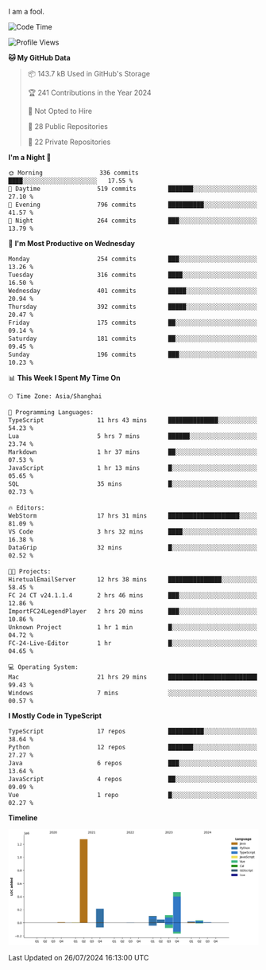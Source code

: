I am a fool.

<!--START_SECTION:waka-->
![Code Time](http://img.shields.io/badge/Code%20Time-1%2C584%20hrs%2023%20mins-blue)

![Profile Views](http://img.shields.io/badge/Profile%20Views-1-blue)

**🐱 My GitHub Data** 

> 📦 143.7 kB Used in GitHub's Storage 
 > 
> 🏆 241 Contributions in the Year 2024
 > 
> 🚫 Not Opted to Hire
 > 
> 📜 28 Public Repositories 
 > 
> 🔑 22 Private Repositories 
 > 
**I'm a Night 🦉** 

```text
🌞 Morning                336 commits         ████░░░░░░░░░░░░░░░░░░░░░   17.55 % 
🌆 Daytime                519 commits         ███████░░░░░░░░░░░░░░░░░░   27.10 % 
🌃 Evening                796 commits         ██████████░░░░░░░░░░░░░░░   41.57 % 
🌙 Night                  264 commits         ███░░░░░░░░░░░░░░░░░░░░░░   13.79 % 
```
📅 **I'm Most Productive on Wednesday** 

```text
Monday                   254 commits         ███░░░░░░░░░░░░░░░░░░░░░░   13.26 % 
Tuesday                  316 commits         ████░░░░░░░░░░░░░░░░░░░░░   16.50 % 
Wednesday                401 commits         █████░░░░░░░░░░░░░░░░░░░░   20.94 % 
Thursday                 392 commits         █████░░░░░░░░░░░░░░░░░░░░   20.47 % 
Friday                   175 commits         ██░░░░░░░░░░░░░░░░░░░░░░░   09.14 % 
Saturday                 181 commits         ██░░░░░░░░░░░░░░░░░░░░░░░   09.45 % 
Sunday                   196 commits         ███░░░░░░░░░░░░░░░░░░░░░░   10.23 % 
```


📊 **This Week I Spent My Time On** 

```text
🕑︎ Time Zone: Asia/Shanghai

💬 Programming Languages: 
TypeScript               11 hrs 43 mins      ██████████████░░░░░░░░░░░   54.23 % 
Lua                      5 hrs 7 mins        ██████░░░░░░░░░░░░░░░░░░░   23.74 % 
Markdown                 1 hr 37 mins        ██░░░░░░░░░░░░░░░░░░░░░░░   07.53 % 
JavaScript               1 hr 13 mins        █░░░░░░░░░░░░░░░░░░░░░░░░   05.65 % 
SQL                      35 mins             █░░░░░░░░░░░░░░░░░░░░░░░░   02.73 % 

🔥 Editors: 
WebStorm                 17 hrs 31 mins      ████████████████████░░░░░   81.09 % 
VS Code                  3 hrs 32 mins       ████░░░░░░░░░░░░░░░░░░░░░   16.38 % 
DataGrip                 32 mins             █░░░░░░░░░░░░░░░░░░░░░░░░   02.52 % 

🐱‍💻 Projects: 
HiretualEmailServer      12 hrs 38 mins      ███████████████░░░░░░░░░░   58.45 % 
FC 24 CT v24.1.1.4       2 hrs 46 mins       ███░░░░░░░░░░░░░░░░░░░░░░   12.86 % 
ImportFC24LegendPlayer   2 hrs 20 mins       ███░░░░░░░░░░░░░░░░░░░░░░   10.86 % 
Unknown Project          1 hr 1 min          █░░░░░░░░░░░░░░░░░░░░░░░░   04.72 % 
FC-24-Live-Editor        1 hr                █░░░░░░░░░░░░░░░░░░░░░░░░   04.65 % 

💻 Operating System: 
Mac                      21 hrs 29 mins      █████████████████████████   99.43 % 
Windows                  7 mins              ░░░░░░░░░░░░░░░░░░░░░░░░░   00.57 % 
```

**I Mostly Code in TypeScript** 

```text
TypeScript               17 repos            ██████████░░░░░░░░░░░░░░░   38.64 % 
Python                   12 repos            ███████░░░░░░░░░░░░░░░░░░   27.27 % 
Java                     6 repos             ███░░░░░░░░░░░░░░░░░░░░░░   13.64 % 
JavaScript               4 repos             ██░░░░░░░░░░░░░░░░░░░░░░░   09.09 % 
Vue                      1 repo              █░░░░░░░░░░░░░░░░░░░░░░░░   02.27 % 
```



**Timeline**

![Lines of Code chart](https://raw.githubusercontent.com/VeejaLiu/VeejaLiu/master/assets/bar_graph.png)


 Last Updated on 26/07/2024 16:13:00 UTC
<!--END_SECTION:waka-->
